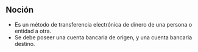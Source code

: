 ## Noción

* Es un método de transferencia electrónica de dinero de una persona o entidad a otra.
* Se debe poseer una cuenta bancaria de origen, y una cuenta bancaria destino.